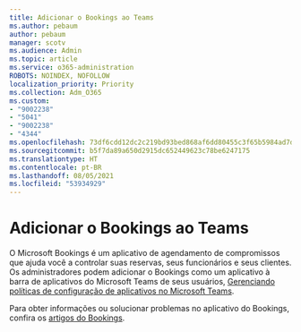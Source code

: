 ```yaml
---
title: Adicionar o Bookings ao Teams
ms.author: pebaum
author: pebaum
manager: scotv
ms.audience: Admin
ms.topic: article
ms.service: o365-administration
ROBOTS: NOINDEX, NOFOLLOW
localization_priority: Priority
ms.collection: Adm_O365
ms.custom:
- "9002238"
- "5041"
- "9002238"
- "4344"
ms.openlocfilehash: 73df6cdd12dc2c219bd93bed868af6dd80455c3f65b5984ad7dbc65682b54bf2
ms.sourcegitcommit: b5f7da89a650d2915dc652449623c78be6247175
ms.translationtype: HT
ms.contentlocale: pt-BR
ms.lasthandoff: 08/05/2021
ms.locfileid: "53934929"
---
```

# <a name="adding-bookings-to-teams"></a>Adicionar o Bookings ao Teams

O Microsoft Bookings é um aplicativo de agendamento de compromissos que ajuda você a controlar suas reservas, seus funcionários e seus clientes. Os administradores podem adicionar o Bookings como um aplicativo à barra de aplicativos do Microsoft Teams de seus usuários, [Gerenciando políticas de configuração de aplicativos no Microsoft Teams](https://docs.microsoft.com/microsoftteams/teams-app-setup-policies).

Para obter informações ou solucionar problemas no aplicativo do Bookings, confira os [artigos do Bookings](https://docs.microsoft.com/microsoft-365/bookings/bookings-faq).
